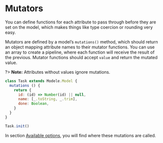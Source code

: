 # Mutators

You can define functions for each attribute to pass through before they are set on the model, which makes things like type coercion or rounding very easy.

Mutators are defined by a model’s `mutations()` method, which should return an object mapping attribute names to their mutator functions. You can use an array to create a pipeline, where each function will receive the result of the previous. Mutator functions should accept `value` and return the mutated value.

?> **Note:** Attributes without values ignore mutations.

```javascript
class Task extends Modele.Model {
  mutations () {
    return {
      id: (id) => Number(id) || null,
      name: [_.toString, _.trim],
      done: Boolean,
    }
  }
}

Task.init()
```

In section [Available options](options?id=available-options), you will find where these mutations are called.

